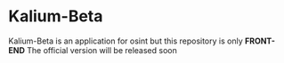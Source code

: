 # Kalium-Beta
Kalium-Beta is an application for osint but this repository is only **FRONT-END** ​​The official version will be released soon
